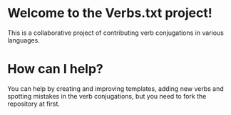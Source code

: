 <h1>Welcome to the Verbs.txt project!</h1>
<p>This is a collaborative project of contributing verb conjugations in various languages.</p>

<h1>How can I help?</h1>
<p>You can help by creating and improving templates, adding new verbs and spotting mistakes in the verb conjugations, but you need to fork the repository at first.</p>
